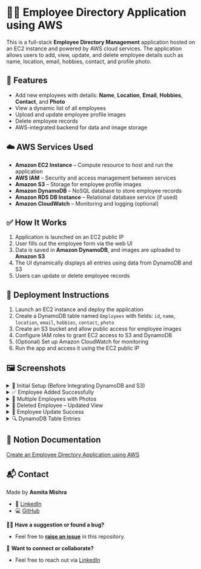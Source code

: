 # 🧑‍💼 Employee Directory Application using AWS

This is a full-stack **Employee Directory Management** application hosted on an EC2 instance and powered by AWS cloud services. The application allows users to add, view, update, and delete employee details such as name, location, email, hobbies, contact, and profile photo.

## 📌 Features

- Add new employees with details: **Name**, **Location**, **Email**, **Hobbies**, **Contact**, and **Photo**
- View a dynamic list of all employees
- Upload and update employee profile images
- Delete employee records
- AWS-integrated backend for data and image storage

## ☁️ AWS Services Used

- **Amazon EC2 Instance** – Compute resource to host and run the application  
- **AWS IAM** – Security and access management between services  
- **Amazon S3** – Storage for employee profile images  
- **Amazon DynamoDB** – NoSQL database to store employee records  
- **Amazon RDS DB Instance** – Relational database service (if used)  
- **Amazon CloudWatch** – Monitoring and logging (optional)


## ✅ How It Works

1. Application is launched on an EC2 public IP  
2. User fills out the employee form via the web UI  
3. Data is saved in **Amazon DynamoDB**, and images are uploaded to **Amazon S3**  
4. The UI dynamically displays all entries using data from DynamoDB and S3  
5. Users can update or delete employee records

## 🚀 Deployment Instructions

1. Launch an EC2 instance and deploy the application  
2. Create a DynamoDB table named `Employees` with fields: `id`, `name`, `location`, `email`, `hobbies`, `contact`, `photo`  
3. Create an S3 bucket and allow public access for employee images  
4. Configure IAM roles to grant EC2 access to S3 and DynamoDB  
5. (Optional) Set up Amazon CloudWatch for monitoring  
6. Run the app and access it using the EC2 public IP

## 🖼️ Screenshots

<details>
<summary>🔻 Initial Setup (Before Integrating DynamoDB and S3)</summary>

![Initial Setup](https://github.com/user-attachments/assets/d3d355c7-b25e-45b1-91eb-a6d33f483c49)

</details>

<details>
<summary>✅ Employee Added Successfully</summary>

![Employee Added](https://github.com/user-attachments/assets/bcf3c786-7119-4d40-9ed7-42accd0439e1)

</details>

<details>
<summary>👥 Multiple Employees with Photos</summary>

![Multiple Employees](https://github.com/user-attachments/assets/fb5a4ac2-7d9f-42f9-aad2-c0fd1f13b6b1)

</details>

<details>
<summary>🧾 Deleted Employee – Updated View</summary>

![Deleted Employees](https://github.com/user-attachments/assets/dc188cff-360a-4f76-85fa-8604981dbd8c)

</details>

<details>
<summary>🔄 Employee Update Success</summary>

![Updated Employees](https://github.com/user-attachments/assets/06db0dc0-d7ec-46e5-9b31-52d57650749c)

</details>

<details>
<summary>🔍 DynamoDB Table Entries</summary>

![DynamoDB View](https://github.com/user-attachments/assets/f7cf2f7a-c6ed-4e8f-8cb3-76097876e93e)

</details>

## 📝 Notion Documentation

[Create an Employee Directory Application using AWS](https://shining-buffet-929.notion.site/Create-a-Employee-Directory-Application-using-AWS-216e8249092f8021bd09ccd9f7724f75?source=copy_link)

## 📬 Contact

Made by **Asmita Mishra**
- 🔗 [LinkedIn](https://www.linkedin.com/in/asmitamishra1/)  
- 💻 [GitHub](https://github.com/AsmitaMishra24)  

🙋‍♀️ **Have a suggestion or found a bug?**  
- Feel free to [**raise an issue**](https://github.com/AsmitaMishra24/Employee-Directory-Application-using-AWS/issues) in this repository.

📩 **Want to connect or collaborate?**
- Feel free to reach out via [LinkedIn](https://www.linkedin.com/in/asmitamishra1/)
